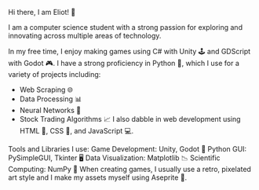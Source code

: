 Hi there, I am Eliot! 👋

I am a computer science student with a strong passion for exploring and innovating across multiple areas of technology.

In my free time, I enjoy making games using C# with Unity 🕹️ and GDScript with Godot 🎮. I have a strong proficiency in Python 🐍, which I use for a variety of projects including:
- Web Scraping 🌐
- Data Processing 📊
- Neural Networks 🤖
- Stock Trading Algorithms 📈
I also dabble in web development using HTML 📄, CSS 🎨, and JavaScript 💻.

Tools and Libraries I use:
Game Development: Unity, Godot 🎲
Python GUI: PySimpleGUI, Tkinter 🖥️
Data Visualization: Matplotlib 📉
Scientific Computing: NumPy 🔢
When creating games, I usually use a retro, pixelated art style and I make my assets myself using Aseprite 👾.
